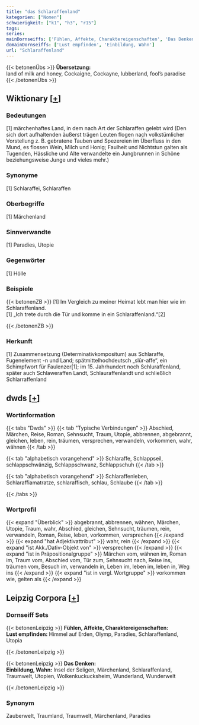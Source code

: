 ```yaml
---
title: "das Schlaraffenland"
kategorien: ["Nomen"]
schwierigkeit: ["k1", "h3", "r15"]
tags:
series:
mainDornseiffs: ['Fühlen, Affekte, Charaktereigenschaften', 'Das Denken']
domainDornseiffs: ['Lust empfinden', 'Einbildung, Wahn']
url: "Schlaraffenland"
---
```


{{< betonenÜbs >}}
**Übersetzung:**  
land of milk and honey, Cockaigne, Cockayne, lubberland, fool’s paradise  
{{< /betonenÜbs >}}

## Wiktionary [[+](https://de.wiktionary.org/wiki/Schlaraffenland)]

### Bedeutungen
[1] märchenhaftes Land, in dem nach Art der Schlaraffen gelebt wird (Den sich dort aufhaltenden äußerst trägen Leuten flogen nach volkstümlicher Vorstellung z. B. gebratene Tauben und Spezereien im Überfluss in den Mund, es flossen Wein, Milch und Honig; Faulheit und Nichtstun galten als Tugenden, Hässliche und Alte verwandelte ein Jungbrunnen in Schöne beziehungsweise Junge und vieles mehr.)  

### Synonyme
[1] Schlaraffei, Schlaraffen  

### Oberbegriffe
[1] Märchenland  

### Sinnverwandte
[1] Paradies, Utopie  

### Gegenwörter
[1] Hölle  

### Beispiele
{{< betonenZB >}}
[1] Im Vergleich zu meiner Heimat lebt man hier wie im Schlaraffenland.  
[1] „Ich trete durch die Tür und komme in ein Schlaraffenland.“[2]  

{{< /betonenZB >}}
### Herkunft
[1] Zusammensetzung (Determinativkompositum) aus Schlaraffe, Fugenelement -n und Land; spätmittelhochdeutsch „slūr-affe“, ein Schimpfwort für Faulenzer[1]; im 15. Jahrhundert noch Schluraffenland, später auch Schlaweraffen Landt, Schlauraffenlandt und schließlich Schlarraffenland  



## dwds [[+](https://www.dwds.de/wb/Schlaraffenland)]

### Wortinformation
{{< tabs "Dwds" >}}
{{< tab "Typische Verbindungen" >}}
Abschied, Märchen, Reise, Roman, Sehnsucht, Traum, Utopie, abbrennen, abgebrannt, gleichen, leben, rein, träumen, versprechen, verwandeln, vorkommen, wahr, wähnen
{{< /tab >}}

{{< tab "alphabetisch vorangehend" >}}
Schlaraffe, Schlappseil, schlappschwänzig, Schlappschwanz, Schlappschuh
{{< /tab >}}

{{< tab "alphabetisch vorangehend" >}}
Schlaraffenleben, Schlaraffiamatratze, schlaraffisch, schlau, Schlaube
{{< /tab >}}

{{< /tabs >}}

### Wortprofil
{{< expand "Überblick" >}} abgebrannt, abbrennen, wähnen, Märchen, Utopie, Traum, wahr, Abschied, gleichen, Sehnsucht, träumen, rein, verwandeln, Roman, Reise, leben, vorkommen, versprechen {{< /expand >}}
{{< expand "hat Adjektivattribut" >}} wahr, rein {{< /expand >}}
{{< expand "ist Akk./Dativ-Objekt von" >}} versprechen {{< /expand >}}
{{< expand "ist in Präpositionalgruppe" >}} Märchen vom, wähnen im, Roman im, Traum vom, Abschied vom, Tür zum, Sehnsucht nach, Reise ins, träumen vom, Besuch im, verwandeln in, Leben im, leben im, leben in, Weg ins {{< /expand >}}
{{< expand "ist in vergl. Wortgruppe" >}} vorkommen wie, gelten als {{< /expand >}}

## Leipzig Corpora [[+](https://corpora.uni-leipzig.de/en/res?word=Schlaraffenland&corpusId=deu_newscrawl-public_2018)]

### Dornseiff Sets
{{< betonenLeipzig >}}
**Fühlen, Affekte, Charaktereigenschaften:**  
**Lust empfinden:** Himmel auf Erden, Olymp, Paradies, Schlaraffenland, Utopia  

{{< /betonenLeipzig >}}


{{< betonenLeipzig >}}
**Das Denken:**  
**Einbildung, Wahn:** Insel der Seligen, Märchenland, Schlaraffenland, Traumwelt, Utopien, Wolkenkuckucksheim, Wunderland, Wunderwelt  

{{< /betonenLeipzig >}}

### Synonym
Zauberwelt, Traumland, Traumwelt, Märchenland, Paradies

